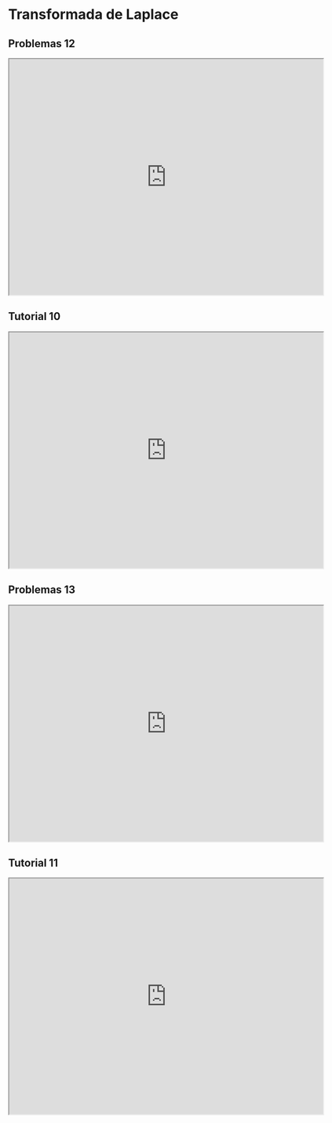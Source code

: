 # Transformada de Laplace


## Problemas 12
<iframe src="https://drive.google.com/file/d/1uwm8z_0PFiZQCMzt4oqkFYn7PEe10qED/preview" width="640" height="480" allow="autoplay"></iframe>


## Tutorial 10

<iframe src="https://drive.google.com/file/d/1iJ-66ZlVvJ90qg3A_wA8mghpc1vqzpHW/preview" width="640" height="480" allow="autoplay"></iframe>

## Problemas 13

<iframe src="https://drive.google.com/file/d/1sV-MP9E4VeoiQqnK-0_G9imVlmRBgIHU/preview" width="640" height="480" allow="autoplay"></iframe>

<!-- ## Problemas 11

<iframe src="https://drive.google.com/file/d/1vrxnd1PZ6vVOSlXyZaiei2UaNYD9HEms/preview" width="640" height="480" allow="autoplay"></iframe> -->

## Tutorial 11

<iframe src="https://drive.google.com/file/d/1x55qSp34qvk4YdhSaQwu4duiK0YwvIHP/preview" width="640" height="480" allow="autoplay"></iframe>

